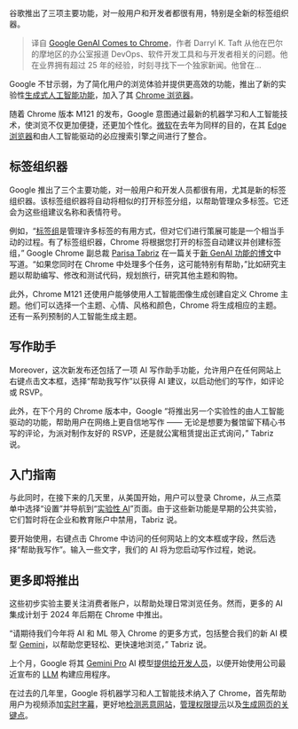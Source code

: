 <!--
title: 谷歌 GenAI 登陆 Chrome
cover: https://cdn.thenewstack.io/media/2022/07/484f619f-search-4427274_1280-1024x620.jpg
-->

谷歌推出了三项主要功能，对一般用户和开发者都很有用，特别是全新的标签组织器。

> 译自 [Google GenAI Comes to Chrome](https://thenewstack.io/google-genai-comes-to-chrome/)，作者 Darryl K. Taft 从他在巴尔的摩地区的办公室报道 DevOps、软件开发工具和与开发者相关的问题。他在业界拥有超过 25 年的经验，时刻寻找下一个独家新闻。他曾在...

Google 不甘示弱，为了简化用户的浏览体验并提供更高效的功能，推出了新的实验性[生成式人工智能功能](https://thenewstack.io/generative-ai-in-2023-genai-tools-became-table-stakes/)，加入了其 [Chrome 浏览器](https://thenewstack.io/chrome-dev-summit-the-web-is-closing-the-gap-on-native-apps/)。

随着 Chrome 版本 M121 的发布，Google 意图通过最新的机器学习和人工智能技术，使浏览不仅更加便捷，还更加个性化。[微软](https://news.microsoft.com/?utm_content=inline-mention)在去年为同样的目的，在其 [Edge 浏览器](https://thenewstack.io/microsoft-edge-emerges-as-google-chrome-competitor/)和由人工智能驱动的必应搜索引擎之间进行了整合。

## 标签组织器

Google 推出了三个主要功能，对一般用户和开发人员都很有用，尤其是新的标签组织器。该标签组织器将自动将相似的打开标签分组，以帮助管理众多标签。它还会为这些组建议名称和表情符号。

例如，“[标签组](https://support.google.com/chrome/answer/2391819?hl=en&co=GENIE.Platform%3DDesktop#zippy=%2Cgroup-your-tabs)是管理许多标签的有用方式，但对它们进行策展可能是一个相当手动的过程。有了标签组织器，Chrome 将根据您打开的标签自动建议并创建标签组，” Google Chrome 副总裁 [Parisa Tabriz](https://www.linkedin.com/in/parisatabriz/) 在一篇关于[新 GenAI 功能的博文](https://blog.google/products/chrome/google-chrome-generative-ai-features-january-2024/)中写道。“如果您同时在 Chrome 中处理多个任务，这可能特别有帮助，”比如研究主题以帮助编写、修改和测试代码，规划旅行，研究其他主题和购物。

此外，Chrome M121 还使用户能够使用人工智能图像生成创建自定义 Chrome 主题。他们可以选择一个主题、心情、风格和颜色，Chrome 将生成相应的主题。还有一系列预制的人工智能生成主题。

## 写作助手

Moreover，这次新发布还包括了一项 AI 写作助手功能，允许用户在任何网站上右键点击文本框，选择“帮助我写作”以获得 AI 建议，以启动他们的写作，如评论或 RSVP。

此外，在下个月的 Chrome 版本中，Google “将推出另一个实验性的由人工智能驱动的功能，帮助用户在网络上更自信地写作 —— 无论是想要为餐馆留下精心书写的评论，为派对制作友好的 RSVP，还是就公寓租赁提出正式询问，” Tabriz 说。

## 入门指南

与此同时，在接下来的几天里，从美国开始，用户可以登录 Chrome，从三点菜单中选择“设置”并导航到“[实验性 AI](https://support.google.com/chrome?p=experimental_ai_setting)”页面。由于这些新功能是早期的公共实验，它们暂时将在企业和教育账户中禁用，Tabriz 说。

要开始使用，右键点击 Chrome 中访问的任何网站上的文本框或字段，然后选择“帮助我写作”。输入一些文字，我们的 AI 将为您启动写作过程，她说。

## 更多即将推出

这些初步实验主要关注消费者账户，以帮助处理日常浏览任务。然而，更多的 AI 集成计划于 2024 年后期在 Chrome 中推出。

“请期待我们今年将 AI 和 ML 带入 Chrome 的更多方式，包括整合我们的新 AI 模型 [Gemini](https://blog.google/technology/ai/google-gemini-ai/#introducing-gemini)，以帮助您更轻松、更快速地浏览，” Tabriz 说。

上个月，Google 将其 [Gemini Pro](https://cloud.google.com/blog/products/ai-machine-learning/gemini-support-on-vertex-ai) AI 模型[提供给开发人员](https://thenewstack.io/with-gemini-pro-google-vies-for-top-spot-in-genai-race/)，以便开始使用公司最近宣布的 [LLM](https://thenewstack.io/llm-app-ecosystem-whats-new-and-how-cloud-native-is-adapting/) 构建应用程序。

在过去的几年里，Google 将机器学习和人工智能技术纳入了 Chrome，首先帮助用户为视频添加[实时字幕](https://blog.google/products/chrome/live-caption-chrome/)，更好地[检测恶意网站](https://security.googleblog.com/2023/05/io-2023-android-security-and-privacy.html.html)，[管理权限提示](https://blog.google/products/chrome/building-a-more-helpful-browser-with-machine-learning/)以及[生成网页的关键点](https://blog.google/products/search/google-search-generative-ai-learning-features/)。
